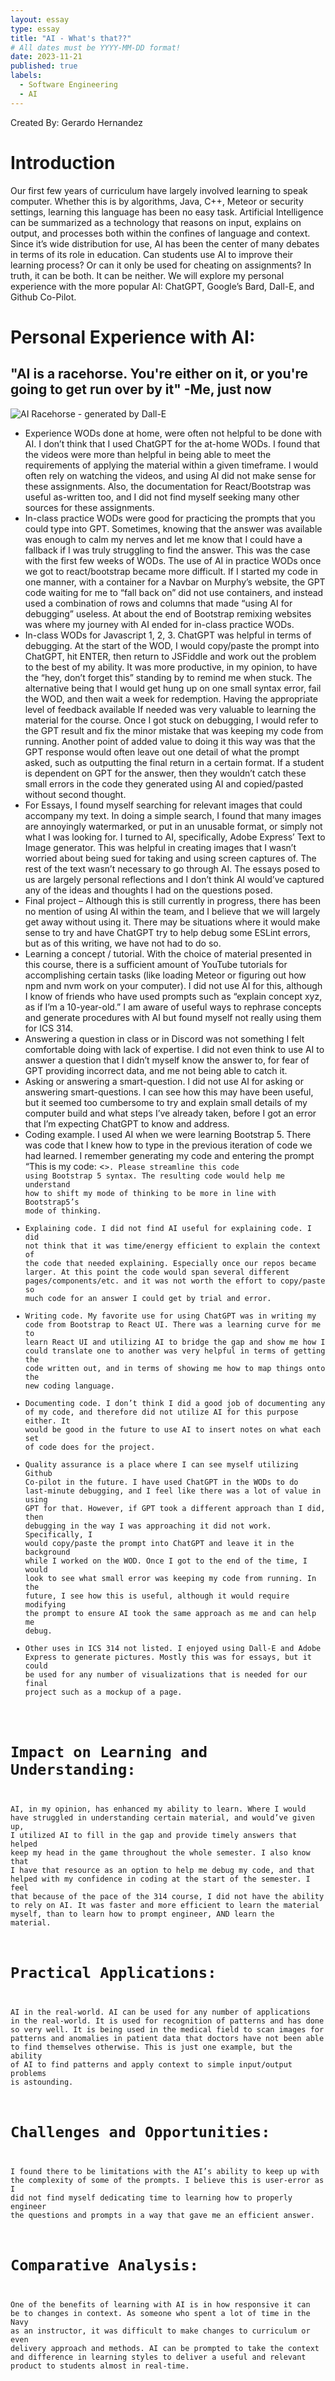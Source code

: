 ```yaml
---
layout: essay
type: essay
title: "AI - What's that??"
# All dates must be YYYY-MM-DD format!
date: 2023-11-21
published: true
labels:
  - Software Engineering
  - AI
---
```


Created By: Gerardo Hernandez

# Introduction

Our first few years of curriculum have largely involved learning to speak computer.  Whether this is by algorithms, Java, C++, Meteor or security settings, learning this language has been no easy task.  Artificial Intelligence can be summarized as a technology that reasons on input, explains on output, and processes both within the confines of language and context.  Since it’s wide distribution for use, AI has been the center of many debates in terms of its role in education.  Can students use AI to improve their learning process?  Or can it only be used for cheating on assignments? In truth, it can be both.  It can be neither.  We will explore my personal experience with the more popular AI: ChatGPT, Google’s Bard, Dall-E, and Github Co-Pilot.  
 
# Personal Experience with AI:
## "AI is a racehorse.  You're either on it, or you're going to get run over by it"   -Me, just now
<img AI Racehorse="AI Racehorse - generated by Dall-E" alt="AI Racehorse - generated by Dall-E" src="/images/AI-horse.png">

- Experience WODs done at home, were often not helpful to be done with AI. I don’t think that I used ChatGPT for the at-home WODs.  I found that the videos were more than helpful in being able to meet the requirements of applying the material within a given timeframe.  I would often rely on watching the videos, and using AI did not make sense for these assignments.  Also, the documentation for React/Bootstrap was useful as-written too, and I did not find myself seeking many other sources for these assignments.  
- In-class practice WODs were good for practicing the prompts that you could type into GPT.  Sometimes, knowing that the answer was available was enough to calm my nerves and let me know that I could have a fallback if I was truly struggling to find the answer.  This was the case with the first few weeks of WODs.  The use of AI in practice WODs once we got to react/bootstrap became more difficult.  If I started my code in one manner, with a container for a Navbar on Murphy’s website, the GPT code waiting for me to “fall back on” did not use containers, and instead used a combination of rows and columns that made “using AI for debugging” useless.  At about the end of Bootstrap remixing websites was where my journey with AI ended for in-class practice WODs.   
- In-class WODs for Javascript 1, 2, 3.  ChatGPT was helpful in terms of debugging.  At the start of the WOD, I would copy/paste the prompt into ChatGPT, hit ENTER, then return to JSFiddle and work out the problem to the best of my ability.  It was more productive, in my opinion, to have the “hey, don’t forget this” standing by to remind me when stuck.  The alternative being that I would get hung up on one small syntax error, fail the WOD, and then wait a week for redemption.  Having the appropriate level of feedback available If needed was very valuable to learning the material for the course.  Once I got stuck on debugging, I would refer to the GPT result and fix the minor mistake that was keeping my code from running.  Another point of added value to doing it this way was that the GPT response would often leave out one detail of what the prompt asked, such as outputting the final return in a certain format.  If a student is dependent on GPT for the answer, then they wouldn’t catch these small errors in the code they generated using AI and copied/pasted without second thought.  
- For Essays, I found myself searching for relevant images that could accompany my text.  In doing a simple search, I found that many images are annoyingly watermarked, or put in an unusable format, or simply not what I was looking for.  I turned to AI, specifically, Adobe Express’ Text to Image generator.  This was helpful in creating images that I wasn’t worried about being sued for taking and using screen captures of.  The rest of the text wasn’t necessary to go through AI.  The essays posed to us are largely personal reflections and I don’t think AI would’ve captured any of the ideas and thoughts I had on the questions posed.  
- Final project – Although this is still currently in progress, there has been no mention of using AI within the team, and I believe that we will largely get away without using it.  There may be situations where it would make sense to try and have ChatGPT try to help debug some ESLint errors, but as of this writing, we have not had to do so.  
- Learning a concept / tutorial.  With the choice of material presented in this course, there is a sufficient amount of YouTube tutorials for accomplishing certain tasks (like loading Meteor or figuring out how npm and nvm work on your computer).  I did not use AI for this, although I know of friends who have used prompts such as “explain concept xyz, as if I’m a 10-year-old.”  I am aware of useful ways to rephrase concepts and generate procedures with AI but found myself not really using them for ICS 314.
- Answering a question in class or in Discord was not something I felt comfortable doing with lack of expertise.  I did not even think to use AI to answer a question that I didn’t myself know the answer to, for fear of GPT providing incorrect data, and me not being able to catch it.   
- Asking or answering a smart-question.  I did not use AI for asking or answering smart-questions. I can see how this may have been useful, but it seemed too cumbersome to try and explain small details of my computer build and what steps I’ve already taken, before I got an error that I’m expecting ChatGPT to know and address.   
- Coding example.  I used AI when we were learning Bootstrap 5.  There was code that I knew how to type in the previous iteration of code we had learned.  I remember generating my code and entering the prompt “This is my code: <<code inserted here>>.  Please streamline this code using Bootstrap 5 syntax.  The resulting code would help me understand how to shift my mode of thinking to be more in line with Bootstrap5’s mode of thinking.  
- Explaining code.  I did not find AI useful for explaining code.  I did not think that it was time/energy efficient to explain the context of the code that needed explaining.  Especially once our repos became larger.  At this point the code would span several different pages/components/etc. and it was not worth the effort to copy/paste so much code for an answer I could get by trial and error.  
- Writing code.  My favorite use for using ChatGPT was in writing my code from Bootstrap to React UI.  There was a learning curve for me to learn React UI and utilizing AI to bridge the gap and show me how I could translate one to another was very helpful in terms of getting the code written out, and in terms of showing me how to map things onto the new coding language.  
- Documenting code.  I don’t think I did a good job of documenting any of my code, and therefore did not utilize AI for this purpose either.  It would be good in the future to use AI to insert notes on what each set of code does for the project.  
- Quality assurance is a place where I can see myself utilizing Github Co-pilot in the future.  I have used ChatGPT in the WODs to do last-minute debugging, and I feel like there was a lot of value in using GPT for that.  However, if GPT took a different approach than I did, then debugging in the way I was approaching it did not work.  Specifically, I would copy/paste the prompt into ChatGPT and leave it in the background while I worked on the WOD.  Once I got to the end of the time, I would look to see what small error was keeping my code from running.  In the future, I see how this is useful, although it would require modifying the prompt to ensure AI took the same approach as me and can help me debug.
- Other uses in ICS 314 not listed.  I enjoyed using Dall-E and Adobe Express to generate pictures.  Mostly this was for essays, but it could be used for any number of visualizations that is needed for our final project such as a mockup of a page.  

# Impact on Learning and Understanding:

AI, in my opinion, has enhanced my ability to learn.  Where I would have struggled in understanding certain material, and would’ve given up, I utilized AI to fill in the gap and provide timely answers that helped keep my head in the game throughout the whole semester. I also know that I have that resource as an option to help me debug my code, and that helped with my confidence in coding at the start of the semester. I feel that because of the pace of the 314 course, I did not have the ability to rely on AI.  It was faster and more efficient to learn the material myself, than to learn how to prompt engineer, AND learn the material.   
# Practical Applications:

AI in the real-world.  AI can be used for any number of applications in the real-world.  It is used for recognition of patterns and has done so very well.  It is being used in the medical field to scan images for patterns and anomalies in patient data that doctors have not been able to find themselves otherwise.  This is just one example, but the ability of AI to find patterns and apply context to simple input/output problems is astounding.
# Challenges and Opportunities:

I found there to be limitations with the AI’s ability to keep up with the complexity of some of the prompts.  I believe this is user-error as I did not find myself dedicating time to learning how to properly engineer the questions and prompts in a way that gave me an efficient answer.
# Comparative Analysis:

One of the benefits of learning with AI is in how responsive it can be to changes in context.  As someone who spent a lot of time in the Navy as an instructor, it was difficult to make changes to curriculum or even delivery approach and methods.  AI can be prompted to take the context and difference in learning styles to deliver a useful and relevant product to students almost in real-time.   

